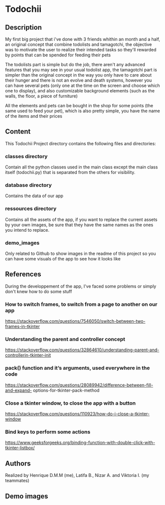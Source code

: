 # Todochii

## Description
My first big project that i've done with 3 friends whithin an month and a half, an original concept that combine todolists and tamagotchi, the objective was to motivate the user to realize their intended tasks so they'll rewarded by points that can be spended for feeding their pets

The todolists part is simple but do the job, there aren't any advanced features that you may see in your usual todolist app, the tamagotchi part is simpler than the original concept in the way you only have to care about their hunger and there is not an evolve and death systems, however you can have several pets (only one at the time on the screen and choose which one to display), and also customizable background elements (such as the walls, the floor, a piece of furniture)

All the elements and pets can be bought in the shop for some points (the same used to feed your pet), which is also pretty simple, you have the name of the items and their prices


## Content
This Todochii Project directory contains the following files and directories:
### classes directory
Contain all the python classes used in the main class except the main class itself (todochii.py) that is separated from the others for visibility.
### database directory
Contains the data of our app
### ressources directory
Contains all the assets of the app, if you want to replace the current assets by your own images, be sure that they have the same names as the ones you intend to replace.
### demo_images
Only related to Github to show images in the readme of this project so you can have some visuals of the app to see how it looks like


## References
During the developpement of the app, I've faced some problems or simply don't knew how to do some stuff
### How to switch frames, to switch from a page to another on our app
https://stackoverflow.com/questions/7546050/switch-between-two-frames-in-tkinter
### Understanding the parent and controller concept
https://stackoverflow.com/questions/32864610/understanding-parent-and-controllerin-tkinter-init
### pack() function and it’s arguments, used everywhere in the code
https://stackoverflow.com/questions/28089942/difference-between-fill-and-expand- options-for-tkinter-pack-method
### Close a tkinter window, to close the app with a button
https://stackoverflow.com/questions/110923/how-do-i-close-a-tkinter-window
### Bind keys to perform some actions
https://www.geeksforgeeks.org/binding-function-with-double-click-with-tkinter-listbox/



## Authors
Realized by Henrique D.M.M (me), Latifa B., Nizar A. and Viktoria I. (my teammates)


## Demo images
